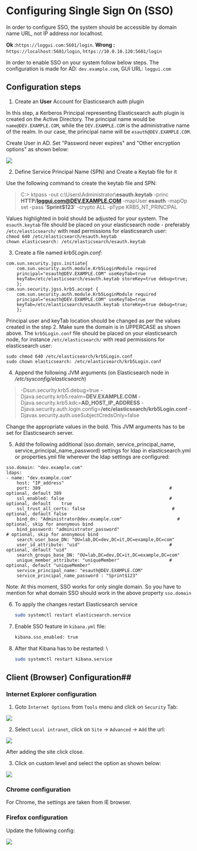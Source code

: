 # Configuring Single Sign On (SSO) #

In order to configure SSO, the system should be accessible by domain name URL, not IP address nor localhost.

**Ok :**`https://loggui.com:5601/login`. **Wrong :** `https://localhost:5601/login`, `https://10.0.10.120:5601/login`

In order to enable SSO on your system follow below steps. The configuration is made for AD: `dev.example.com`, GUI URL: `loggui.com`

## Configuration steps ##

1. Create an **User** Account for Elasticsearch auth plugin

In this step, a Kerberos Principal representing Elasticsearch auth plugin is created on the Active Directory. The principal name would be `name@DEV.EXAMPLE.COM`, while the `DEV.EXAMPLE.COM` is the administrative name of the realm. In our case, the principal name will be `esauth@DEV.EXAMPLE.COM`.

Create User in AD. Set "Password never expires" and "Other encryption options" as shown below:

![](/media/media/image107_js.png)

2. Define Service Principal Name (SPN) and Create a Keytab file for it

Use the following command to create the keytab file and SPN:
> C:> ktpass -out c:\Users\Administrator\\**esauth.keytab** -princ **HTTP/loggui.com@DEV.EXAMPLE.COM** -mapUser **esauth** -mapOp set -pass '**Sprint$123**' -crypto ALL -pType KRB5_NT_PRINCIPAL

Values highlighted in bold should be adjusted for your system. The `esauth.keytab` file should be placed on your elasticsearch node - preferably `/etc/elasticsearch/` with read permissions for elasticsearch user: \
`chmod 640 /etc/elasticsearch/esauth.keytab` \
`chown elasticsearch: /etc/elasticsearch/esauth.keytab`

3.  Create a file named *krb5Login.conf*:

```
com.sun.security.jgss.initiate{
    com.sun.security.auth.module.Krb5LoginModule required
    principal="esauth@DEV.EXAMPLE.COM" useKeyTab=true
    keyTab=/etc/elasticsearch/esauth.keytab storeKey=true debug=true;
    };
com.sun.security.jgss.krb5.accept {
    com.sun.security.auth.module.Krb5LoginModule required
    principal="esauth@DEV.EXAMPLE.COM" useKeyTab=true
    keyTab=/etc/elasticsearch/esauth.keytab storeKey=true debug=true;
    };
```
Principal user and keyTab location should be changed as per the values created in the step 2. Make sure the domain is in UPPERCASE as shown above.
The `krb5Login.conf` file should be placed on your elasticsearch node, for instance `/etc/elasticsearch/` with read permissions for elasticsearch user:
```
sudo chmod 640 /etc/elasticsearch/krb5Login.conf
sudo chown elasticsearch: /etc/elasticsearch/krb5Login.conf
```
4. Append the following JVM arguments (on Elasticsearch node in */etc/sysconfig/elasticsearch*)

> -Dsun.security.krb5.debug=true -Djava.security.krb5.realm=**DEV.EXAMPLE.COM** -Djava.security.krb5.kdc=**AD_HOST_IP_ADDRESS** -Djava.security.auth.login.config=**/etc/elasticsearch/krb5Login.conf** -Djavax.security.auth.useSubjectCredsOnly=false

Change the appropriate values in the bold. This JVM arguments has to be set for Elasticsearch server.

5. Add the following additional (sso.domain, service_principal_name, service_principal_name_password) settings for ldap in elasticsearch.yml or properties.yml file wherever the ldap settings are configured:

```
sso.domain: "dev.example.com"
ldaps:
- name: "dev.example.com"
    host: "IP_address"
    port: 389                                                 # optional, default 389
    ssl_enabled: false                                        # optional, default    true
    ssl_trust_all_certs: false                                 # optional, default false
    bind_dn: "Administrator@dev.example.com"                     # optional, skip for anonymous bind
    bind_password: "administrator_password"                                 # optional, skip for anonymous bind
    search_user_base_DN: "OU=lab,DC=dev,DC=it,DC=example,DC=com"
    user_id_attribute: "uid"                                  # optional, default "uid"
    search_groups_base_DN: "OU=lab,DC=dev,DC=it,DC=example,DC=com"
    unique_member_attribute: "uniqueMember"                   # optional, default "uniqueMember"
    service_principal_name: "esauth@DEV.EXAMPLE.COM"
    service_principal_name_password : "Sprint$123"
```
Note: At this moment, SSO works for only single domain. So you have to mention for what domain SSO should work in the above property `sso.domain`

6. To apply the changes restart Elasticsearch service 

   ```bash
   sudo systemctl restart elasticsearch.service
   ```

7. Enable SSO feature  in `kibana.yml` file:

   ```bash
   kibana.sso_enabled: true
   ```
   
8. After that Kibana has to be restarted: \
   
   ```bash
   sudo systemctl restart kibana.service
   ```
   
## Client (Browser) Configuration##

### Internet Explorer configuration

1. Goto `Internet Options` from `Tools` menu and click on `Security` Tab:

![](/media/media/image108.png)

2. Select `Local intranet`, click on `Site` -> `Advanced` -> `Add` the url:

![](/media/media/image109_js.png)

After adding the site click close.

3. Click on custom level and select the option as shown below:

![](/media/media/image110_js.png)

### Chrome configuration

For Chrome, the settings are taken from IE browser.

### Firefox configuration

Update the following config:

![](/media/media/image111_js.png)
